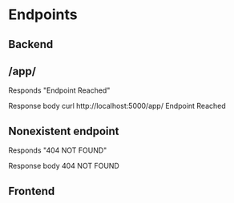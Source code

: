 # Endpoints
## Backend
## /app/
Responds "Endpoint Reached"

Response body
curl http://localhost:5000/app/
Endpoint Reached

## Nonexistent endpoint
Responds "404 NOT FOUND"

Response body
404 NOT FOUND


## Frontend
